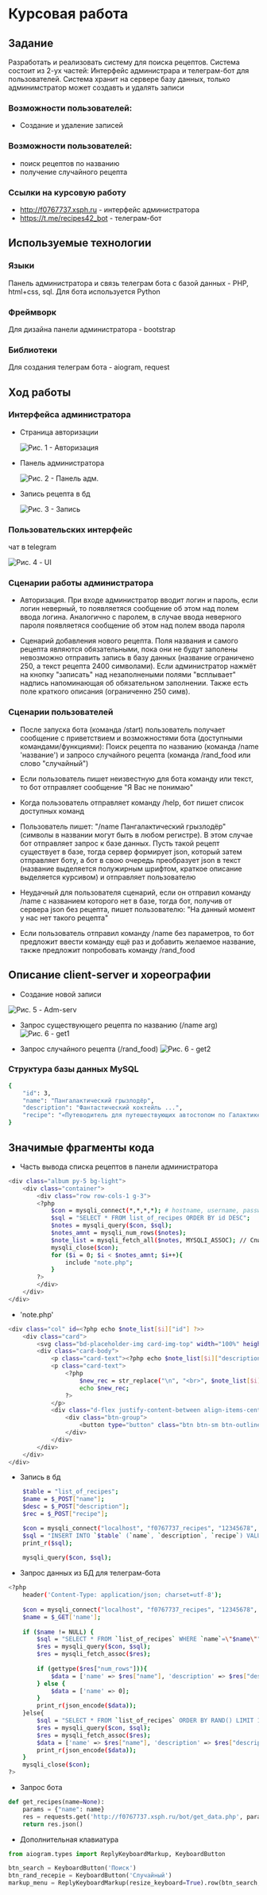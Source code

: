 # Курсовая работа

## Задание
Разработать и реализовать систему для поиска рецептов. Система состоит из 2-ух частей: Интерфейс администрара и телеграм-бот для пользователей. Система хранит на сервере базу данных, только админимстратор может создавть и удалять записи

### Возможности пользователей:
* Создание и удаление записей
### Возможности пользователей:
* поиск рецептов по названию
* получение случайного рецепта

### Ссылки на курсовую работу
* http://f0767737.xsph.ru - интерфейc администратора
* https://t.me/recipes42_bot - телеграм-бот

## Используемые технологии
### Языки
Панель администратора и связь телеграм бота с базой данных - PHP, html+css, sql. Для бота используется Python

### Фреймворк
Для дизайна панели администратора - bootstrap

### Библиотеки
Для создания телеграм бота - aiogram, request

## Ход работы
### Интерфейса администратора
* Страница авторизации
 
  ![Рис. 1 - Авторизация](https://github.com/4260snow/coursework_sem3/blob/main/images/login.png)

* Панель администратора

  ![Рис. 2 - Панель адм.](https://github.com/4260snow/coursework_sem3/blob/main/images/ai.png)
  
* Запись рецепта в бд

  ![Рис. 3 - Запись](https://github.com/4260snow/coursework_sem3/blob/main/images/create.png)
  
### Пользовательских интерфейс
  чат в telegram
  
  ![Рис. 4 - UI](https://github.com/4260snow/coursework_sem3/blob/main/images/bot.png)
  
### Сценарии работы администратора
* Авторизация. При входе администратор вводит логин и пароль, если логин неверный, то появляетяся сообщение об этом над полем ввода логина. Аналогично с паролем, в случае ввода неверного пароля появляетяся сообщение об этом над полем ввода пароля

* Сценарий добавления нового рецепта. Поля названия и самого рецепта являются обязательными, пока они не будут заполены невозможно отправить запись в базу данных (название ограничено 250, а текст рецепта 2400 символами). Если администратор нажмёт на кнопку "записать" над незаполнеными полями "всплывает" надпись напоминающая об обязательном заполнении. Также есть поле краткого описания (ограниченно 250 симв).

### Сценарии пользователей
* После запуска бота (команда /start) пользователь получает сообщение с приветствием и возможностями бота (доступными командами/функциями): Поиск рецепта по названию (команда /name 'название') и запросо случайного рецепта (команда /rand_food или слово "случайный")

* Если пользователь пишет неизвестную для бота команду или текст, то бот отправляет сообщение "Я Вас не понимаю"

* Когда пользователь отправляет команду /help, бот пишет список доступных команд

* Пользователь пишет: "/name Пангалактический грызлодёр" (символы в названии могут быть в любом регистре). В этом случае бот отправляет запрос к базе данных. Пусть такой рецепт существует в базе, тогда сервер формирует json, который затем отправляет боту, а бот в свою очередь преобразует json в текст (название выделяется полужирным шрифтом, краткое описание выделяется курсивом) и отправляет пользователю

* Неудачный для пользователя сценарий, если он отправил команду /name с названием которого нет в базе, тогда бот, получив от сервера json без рецепта, пишет пользователю: "На данный момент у нас нет такого рецепта"

* Если пользователь отправил команду /name без параметров, то бот предложит ввести команду ещё раз и добавить желаемое название, также предложит попробовать команду /rand_food


## Описание client-server и хореографии
* Создание новой записи

![Рис. 5 - Adm-serv](https://github.com/4260snow/coursework_sem3/blob/main/images/admserv.svg)

* Запрос существующего рецепта по названию (/name arg)
![Рис. 6 - get1](https://github.com/4260snow/coursework_sem3/blob/main/images/get1.svg)

* Запрос случайного рецепта (/rand_food)
![Рис. 6 - get2](https://github.com/4260snow/coursework_sem3/blob/main/images/get2.svg)

### Структура базы данных MySQL
```sh
{
    "id": 3,
    "name": "Пангалактический грызлодёр",
    "description": "Фантастический коктейль ...",
    "recipe": "«Путеводитель для путешествующих автостопом по Галактике» даёт следующий рецепт ...",
}
```

## Значимые фрагменты кода
* Часть вывода списка рецептов в панели администратора

```sh
<div class="album py-5 bg-light">
	<div class="container">
		<div class="row row-cols-1 g-3">
		<?php
			$con = mysqli_connect(*,*,*,*); # hostname, username, password, table_name
			$sql = "SELECT * FROM list_of_recipes ORDER BY id DESC";
			$notes = mysqli_query($con, $sql);
			$notes_amnt = mysqli_num_rows($notes);
			$note_list = mysqli_fetch_all($notes, MYSQLI_ASSOC); // Список рецептов
			mysqli_close($con);
			for ($i = 0; $i < $notes_amnt; $i++){
				include "note.php";
			}
		?>		
		</div>
	</div>
</div>
```

* 'note.php'

```sh
<div class="col" id=<?php echo $note_list[$i]["id"] ?>>
	<div class="card">
		<svg class="bd-placeholder-img card-img-top" width="100%" height="125"><rect width="100%" height="100%" fill="#55595c"/><text x="50%" y="50%" fill="#eceeef" dy=".3em"><?php echo $note_list[$i]["name"] ?></text></svg>
		<div class="card-body">
			<p class="card-text"><?php echo $note_list[$i]["description"] ?></p>
			<p class="card-text">
				<?php
					$new_rec = str_replace("\n", "<br>", $note_list[$i]["recipe"]);
					echo $new_rec;
				?>
			</p>
			<div class="d-flex justify-content-between align-items-center">
				<div class="btn-group">
					<button type="button" class="btn btn-sm btn-outline-secondary">Удалить</button>
				</div>
			</div>
		</div>
	</div>
</div>	
```


* Запись в бд

```sh
	$table = "list_of_recipes";
	$name = $_POST["name"];
	$desc = $_POST["description"];
	$rec = $_POST["recipe"];

	$con = mysqli_connect("localhost", "f0767737_recipes", "12345678", "f0767737_recipes");
	$sql = "INSERT INTO `$table` (`name`, `description`, `recipe`) VALUES ('$name', '$desc', '$rec')";
	print_r($sql);
	
	mysqli_query($con, $sql);
```

* Запрос данных из БД для телеграм-бота
```sh
<?php
    header('Content-Type: application/json; charset=utf-8');
    
    $con = mysqli_connect("localhost", "f0767737_recipes", "12345678", "f0767737_recipes");
    $name = $_GET['name'];
    
    if ($name != NULL) {
        $sql = "SELECT * FROM `list_of_recipes` WHERE `name`=\"$name\"";
        $res = mysqli_query($con, $sql);
        $res = mysqli_fetch_assoc($res);
        
        if (gettype($res["num_rows"])){
            $data = ['name' => $res["name"], 'description' => $res["description"], 'recipe' => $res["recipe"]];
        } else {
            $data = ['name' => 0];
        }
        print_r(json_encode($data));
    }else{
        $sql = "SELECT * FROM `list_of_recipes` ORDER BY RAND() LIMIT 1";
        $res = mysqli_query($con, $sql);
        $res = mysqli_fetch_assoc($res);
        $data = ['name' => $res["name"], 'description' => $res["description"], 'recipe' => $res["recipe"]];
        print_r(json_encode($data));
    }
    mysqli_close($con);
?>
```

* Запрос бота
```python
def get_recipes(name=None):
    params = {"name": name}
    res = requests.get('http://f0767737.xsph.ru/bot/get_data.php', params)
    return res.json()
```

* Дополнительная клавиатура
```python
from aiogram.types import ReplyKeyboardMarkup, KeyboardButton

btn_search = KeyboardButton('Поиск')
btn_rand_recepie = KeyboardButton('Случайный')
markup_menu = ReplyKeyboardMarkup(resize_keyboard=True).row(btn_search, btn_rand_recepie)
```
